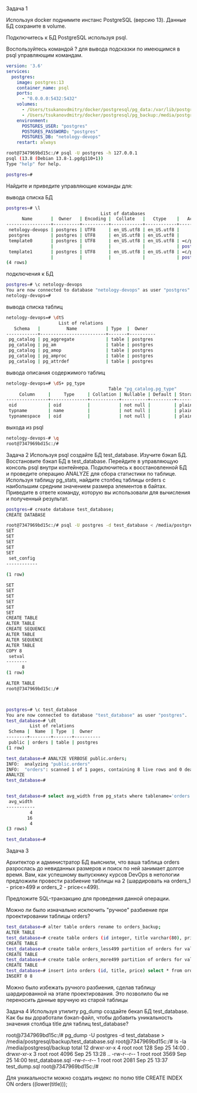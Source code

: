 Задача 1

Используя docker поднимите инстанс PostgreSQL (версию 13). Данные БД сохраните в volume.

Подключитесь к БД PostgreSQL используя psql.

Воспользуйтесь командой \? для вывода подсказки по имеющимся в psql управляющим командам.

```yml
version: '3.6'
services:
  postgres:
    image: postgres:13
    container_name: psql
    ports:
      - "0.0.0.0:5432:5432"
    volumes:
      - /Users/tsukanovdmitry/docker/postgresql/pg_data:/var/lib/postgresql/data
      - /Users/tsukanovdmitry/docker/postgresql/pg_backup:/media/postgresql/backup
    environment:
      POSTGRES_USER: "postgres"
      POSTGRES_PASSWORD: "postgres"
      POSTGRES_DB: "netology-devops"
    restart: always
```

```bash
root@7347969bd15c:/# psql -U postgres -h 127.0.0.1
psql (13.8 (Debian 13.8-1.pgdg110+1))
Type "help" for help.

postgres=# 
```
Найдите и приведите управляющие команды для:

вывода списка БД
```bash
postgres=# \l
                                    List of databases
      Name       |  Owner   | Encoding |  Collate   |   Ctype    |   Access privileges   
-----------------+----------+----------+------------+------------+-----------------------
 netology-devops | postgres | UTF8     | en_US.utf8 | en_US.utf8 | 
 postgres        | postgres | UTF8     | en_US.utf8 | en_US.utf8 | 
 template0       | postgres | UTF8     | en_US.utf8 | en_US.utf8 | =c/postgres          +
                 |          |          |            |            | postgres=CTc/postgres
 template1       | postgres | UTF8     | en_US.utf8 | en_US.utf8 | =c/postgres          +
                 |          |          |            |            | postgres=CTc/postgres
(4 rows)


```
подключения к БД
```bash
postgres=# \c netology-devops
You are now connected to database "netology-devops" as user "postgres".
netology-devops=# 
```
вывода списка таблиц
```bash
netology-devops=# \dtS
                    List of relations
   Schema   |          Name           | Type  |  Owner   
------------+-------------------------+-------+----------
 pg_catalog | pg_aggregate            | table | postgres
 pg_catalog | pg_am                   | table | postgres
 pg_catalog | pg_amop                 | table | postgres
 pg_catalog | pg_amproc               | table | postgres
 pg_catalog | pg_attrdef              | table | postgres
```
вывода описания содержимого таблиц
```bash
netology-devops=# \dS+ pg_type
                                       Table "pg_catalog.pg_type"
     Column     |     Type     | Collation | Nullable | Default | Storage  | Stats target | Description 
----------------+--------------+-----------+----------+---------+----------+--------------+-------------
 oid            | oid          |           | not null |         | plain    |              | 
 typname        | name         |           | not null |         | plain    |              | 
 typnamespace   | oid          |           | not null |         | plain    |              | 
```
выхода из psql
```bash
netology-devops-# \q
root@7347969bd15c:/# 
```

Задача 2
Используя psql создайте БД test_database.
Изучите бэкап БД.
Восстановите бэкап БД в test_database.
Перейдите в управляющую консоль psql внутри контейнера.
Подключитесь к восстановленной БД и проведите операцию ANALYZE для сбора статистики по таблице.
Используя таблицу pg_stats, найдите столбец таблицы orders с наибольшим средним значением размера элементов в байтах.
Приведите в ответе команду, которую вы использовали для вычисления и полученный результат.
```bash
postgres=# create database test_database;
CREATE DATABASE

root@7347969bd15c:/# psql -U postgres -d test_database < /media/postgresql/backup/test_dump.sql
SET
SET
SET
SET
SET
 set_config 
------------
 
(1 row)

SET
SET
SET
SET
SET
SET
CREATE TABLE
ALTER TABLE
CREATE SEQUENCE
ALTER TABLE
ALTER SEQUENCE
ALTER TABLE
COPY 8
 setval 
--------
      8
(1 row)

ALTER TABLE
root@7347969bd15c:/# 



postgres=# \c test_database
You are now connected to database "test_database" as user "postgres".
test_database=# \dt
         List of relations
 Schema |  Name  | Type  |  Owner   
--------+--------+-------+----------
 public | orders | table | postgres
(1 row)

test_database=# ANALYZE VERBOSE public.orders;
INFO:  analyzing "public.orders"
INFO:  "orders": scanned 1 of 1 pages, containing 8 live rows and 0 dead rows; 8 rows in sample, 8 estimated total rows
ANALYZE
test_database=# 


test_database=# select avg_width from pg_stats where tablename='orders';
 avg_width 
-----------
         4
        16
         4
(3 rows)

test_database=#
```

Задача 3

Архитектор и администратор БД выяснили, что ваша таблица orders разрослась до невиданных размеров и поиск по ней занимает долгое время. Вам, как успешному выпускнику курсов DevOps в нетологии предложили провести разбиение таблицы на 2 (шардировать на orders_1 - price>499 и orders_2 - price<=499).

Предложите SQL-транзакцию для проведения данной операции.

Можно ли было изначально исключить "ручное" разбиение при проектировании таблицы orders?

```bash
test_database=# alter table orders rename to orders_backup;
ALTER TABLE
test_database=# create table orders (id integer, title varchar(80), price integer) partition by range(price);
CREATE TABLE
test_database=# create table orders_less499 partition of orders for values from (0) to (499);
CREATE TABLE
test_database=# create table orders_more499 partition of orders for values from (499) to (999999999);
CREATE TABLE
test_database=# insert into orders (id, title, price) select * from orders_backup;
INSERT 0 8
```

Можно было избежать ручного разбиения, сделав таблицу шардированной на этапе проектирования. Это позволило бы не переносить данные вручную из старой таблицы

Задача 4
Используя утилиту pg_dump создайте бекап БД test_database.
Как бы вы доработали бэкап-файл, чтобы добавить уникальность значения столбца title для таблиц test_database?

root@7347969bd15c:/# pg_dump -U postgres -d test_database > /media/postgresql/backup/test_database.sql
root@7347969bd15c:/# ls -la /media/postgresql/backup
total 12
drwxr-xr-x 4 root root  128 Sep 25 14:00 .
drwxr-xr-x 3 root root 4096 Sep 25 13:28 ..
-rw-r--r-- 1 root root 3569 Sep 25 14:00 test_database.sql
-rw-r--r-- 1 root root 2081 Sep 25 13:37 test_dump.sql
root@7347969bd15c:/# 

Для уникальности можно создать индекс по полю title
CREATE INDEX ON orders ((lower(title)));
